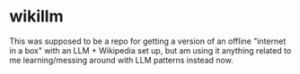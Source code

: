 # wikillm
This was supposed to be a repo for getting a version of an offline "internet in a box" with an LLM + Wikipedia set up, 
but am using it anything related to me learning/messing around with LLM patterns instead now.
